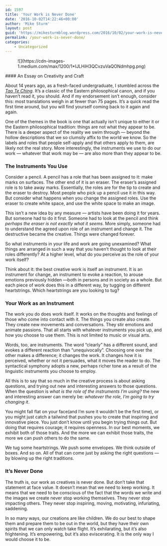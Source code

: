 ```yaml
---
id: 1597
title: 'Your Work is Never Done'
date: '2016-10-02T14:22:46+00:00'
author: 'Mike Sturm'
layout: post
guid: 'https://mikesturmblog.wordpress.com/2016/10/02/your-work-is-never-done/'
permalink: /your-work-is-never-done/
categories:
    - Uncategorized
---
```


<figure class="wp-caption">![](https://cdn-images-1.medium.com/max/1200/1*IJLHiH3QCvzuVaQONdmhpg.png)<figcaption class="wp-caption-text"><https://www.flickr.com/photos/mpclemens/></figcaption></figure>#### An Essay on Creativity and Craft

About 14 years ago, as a fresh-faced undergraduate, I stumbled across the [*Tao Te Ching*](http://www.amazon.com/Tao-Ching-Penguin-Great-Ideas/dp/0141399309). It’s a classic of the Eastern philosophical canon, and if you haven’t read it, you should. And if my endorsement isn’t enough, consider this: most translations weigh in at fewer than 75 pages. It’s a quick read the first time around, but you will find yourself coming back to it again and again.

One of the themes in the book is one that actually isn’t unique to either it or the Eastern philosophical tradition: things are not what they appear to be. There is a deeper aspect of the reality we swim through — beyond the hollow descriptions that we so clumsily affix to the world we know. So the labels and roles that people self-apply and that others apply to them, are likely not the real story. More interestingly, the instruments we use to do our work — whatever that work may be — are also more than they appear to be.

### The Instruments You Use

Consider a pencil. A pencil has a role that has been assigned to it: make marks on surfaces. The other end of it is an eraser. The eraser’s assigned role is to take away marks. Essentially, the roles are for the tip to create and the eraser to destroy. Most people who pick up a pencil use it in this way. But consider what happens when you change the assigned roles. Use the eraser to create white space, and use the white space to make an image.

This isn’t a new idea by any measure — artists have been doing it for years. But someone had to do it first. Someone had to look at the pencil and think *perhaps the eraser is not exactly what it seems*. More simply, someone had to understand the agreed upon role of an instrument and change it. The destructive became the creative. Things were changed forever.

So what instruments in your life and work are going unexamined? What things are arranged in such a way that you haven’t thought to look at their roles differently? At a higher level, what do you perceive as the role of your work itself?

Think about it: the best creative work is itself an instrument. It is an instrument for change, an instrument to evoke a reaction, to arouse emotions previously hidden —both in persons and in society as a whole. But each piece of work does this in a different way, by tugging on different heartstrings. Which heartstrings are you looking to tug?

### Your Work as an Instrument

The work you do does work itself. It works on the thoughts and feelings of those who come into contact with it. The things you create also create. They create new movements and conversations. They stir emotions and animate passions. That all starts with whatever instruments you pick up, and how you choose to use them. This is not limited to music or visual arts.

Words, too, are instruments. The word “clearly” has a different sound, and evokes a different reaction than “unequivocally”. Choosing one over the other makes a difference; it changes the work. It changes how it is perceived, whether or not it persuades, what it moves the reader to do. The syntactical symphony adopts a new, perhaps richer tone as a result of the linguistic instruments you choose to employ.

All this is to say that so much in the creative process is about asking questions, and trying out new and interesting answers to those questions. When the question is *what is the role of the instruments I’m using?* the new and interesting answer can merely be: *whatever the role, I’m going to try changing it*.

You might fall flat on your face(and I’m sure it wouldn’t be the first time), or you might just catch a tailwind that pushes you to create that inspiring and innovative piece. You just don’t know until you begin trying things out. But doing that requires courage; it requires openness. In our best moments, we exhibit both of those traits. And the more we can exhibit those traits, the more we can push others to do the same.

We tug some heartstrings. We push some envelopes. We think outside of boxes. And so on. All of that can come just by asking the right questions — by blowing up the right traditions.

### It’s Never Done

The truth is, our work as creatives is never done. But don’t take that statement at face value. It doesn’t mean that we need to keep working. It means that we need to be conscious of the fact that the words we write and the images we create never stop working themselves. They never stop impacting others. They never stop inspiring, moving, motivating, infuriating, saddening.

In so many ways, our creations are like children. We do our best to shape them and prepare them to be out in the world, but they have their own spirits that we can only watch take flight. It’s exhilarating, but it’s also frightening. It’s empowering, but it’s also eviscerating. It is the only way I would choose it to be.